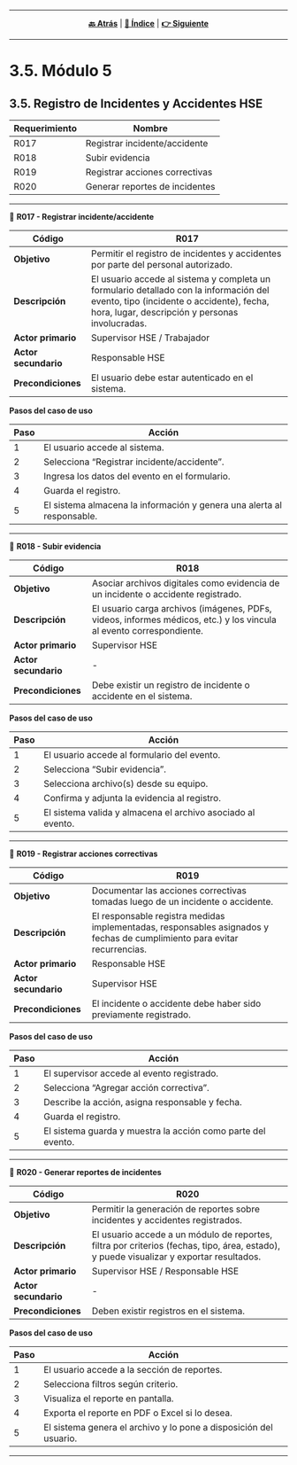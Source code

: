 <hr>
<div align="center">
 
[**🔙 Atrás**](../3.4/3.4.md) | [**📜 Índice**](../../README.md) | [**👉 Siguiente**](../3.6/3.6.md)

</div>
<hr>

# 3.5. Módulo 5

 ## 3.5. Registro de Incidentes y Accidentes HSE

| Requerimiento | Nombre                          |
|---------------|---------------------------------|
| R017          | Registrar incidente/accidente   |
| R018          | Subir evidencia                 |
| R019          | Registrar acciones correctivas  |
| R020          | Generar reportes de incidentes  |

---

🎯 **R017 - Registrar incidente/accidente**

| Código  | R017 |
|---------|------|
| **Objetivo** | Permitir el registro de incidentes y accidentes por parte del personal autorizado. |
| **Descripción** | El usuario accede al sistema y completa un formulario detallado con la información del evento, tipo (incidente o accidente), fecha, hora, lugar, descripción y personas involucradas. |
| **Actor primario** | Supervisor HSE / Trabajador |
| **Actor secundario** | Responsable HSE |
| **Precondiciones**| El usuario debe estar autenticado en el sistema. |

**Pasos del caso de uso**

| Paso | Acción                                                                 |
|------|------------------------------------------------------------------------|
| 1    | El usuario accede al sistema.                                          |
| 2    | Selecciona “Registrar incidente/accidente”.                           |
| 3    | Ingresa los datos del evento en el formulario.                        |
| 4    | Guarda el registro.                                                   |
| 5    | El sistema almacena la información y genera una alerta al responsable.|

---

🎯 **R018 - Subir evidencia**

| Código  | R018 |
|---------|------|
| **Objetivo** | Asociar archivos digitales como evidencia de un incidente o accidente registrado. |
| **Descripción** | El usuario carga archivos (imágenes, PDFs, videos, informes médicos, etc.) y los vincula al evento correspondiente. |
| **Actor primario** | Supervisor HSE |
| **Actor secundario** | - |
| **Precondiciones** | Debe existir un registro de incidente o accidente en el sistema. |

**Pasos del caso de uso**

| Paso | Acción                                                       |
|------|--------------------------------------------------------------|
| 1    | El usuario accede al formulario del evento.                  |
| 2    | Selecciona “Subir evidencia”.                                |
| 3    | Selecciona archivo(s) desde su equipo.                       |
| 4    | Confirma y adjunta la evidencia al registro.                 |
| 5    | El sistema valida y almacena el archivo asociado al evento. |

---

🎯 **R019 - Registrar acciones correctivas**

| Código  | R019 |
|---------|------|
| **Objetivo** | Documentar las acciones correctivas tomadas luego de un incidente o accidente. |
| **Descripción** | El responsable registra medidas implementadas, responsables asignados y fechas de cumplimiento para evitar recurrencias. |
| **Actor primario** | Responsable HSE |
| **Actor secundario** | Supervisor HSE |
| **Precondiciones** | El incidente o accidente debe haber sido previamente registrado. |

**Pasos del caso de uso**

| Paso | Acción                                                                 |
|------|------------------------------------------------------------------------|
| 1    | El supervisor accede al evento registrado.                             |
| 2    | Selecciona “Agregar acción correctiva”.                                |
| 3    | Describe la acción, asigna responsable y fecha.                        |
| 4    | Guarda el registro.                                                    |
| 5    | El sistema guarda y muestra la acción como parte del evento.          |

---

🎯 **R020 - Generar reportes de incidentes**

| Código  | R020 |
|---------|------|
| **Objetivo** | Permitir la generación de reportes sobre incidentes y accidentes registrados. |
| **Descripción** | El usuario accede a un módulo de reportes, filtra por criterios (fechas, tipo, área, estado), y puede visualizar y exportar resultados. |
| **Actor primario** | Supervisor HSE / Responsable HSE |
| **Actor secundario** | - |
| **Precondiciones** | Deben existir registros en el sistema. |

**Pasos del caso de uso**

| Paso | Acción                                                             |
|------|--------------------------------------------------------------------|
| 1    | El usuario accede a la sección de reportes.                        |
| 2    | Selecciona filtros según criterio.                                 |
| 3    | Visualiza el reporte en pantalla.                                  |
| 4    | Exporta el reporte en PDF o Excel si lo desea.                     |
| 5    | El sistema genera el archivo y lo pone a disposición del usuario.  |

---